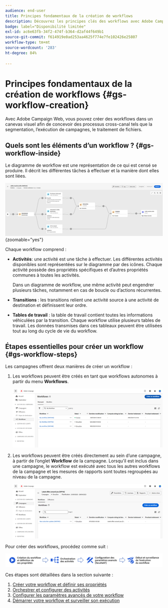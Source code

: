 ```yaml
---
audience: end-user
title: Principes fondamentaux de la création de workflows
description: Découvrez les principes clés des workflows avec Adobe Campaign Web
badge: label="Disponibilité limitée"
exl-id: ac6e63fb-34f2-474f-b364-d2af44f649b1
source-git-commit: f614919e0ad253aa4625f774e7fe102426e25807
workflow-type: tm+mt
source-wordcount: '283'
ht-degree: 84%

---
```



# Principes fondamentaux de la création de workflows {#gs-workflow-creation}

Avec Adobe Campaign Web, vous pouvez créer des workflows dans un canevas visuel afin de concevoir des processus cross-canal tels que la segmentation, l’exécution de campagnes, le traitement de fichiers.


## Quels sont les éléments d’un workflow ? {#gs-workflow-inside}

Le diagramme de workflow est une représentation de ce qui est censé se produire. Il décrit les différentes tâches à effectuer et la manière dont elles sont liées.

![](assets/workflow-example.png) {zoomable=&quot;yes&quot;}

Chaque workflow comprend :

* **Activités**: une activité est une tâche à effectuer. Les différentes activités disponibles sont représentées sur le diagramme par des icônes. Chaque activité possède des propriétés spécifiques et d’autres propriétés communes à toutes les activités.

  Dans un diagramme de workflow, une même activité peut engendrer plusieurs tâches, notamment en cas de boucle ou d’actions récurrentes.

* **Transitions** : les transitions relient une activité source à une activité de destination et définissent leur ordre.

* **Tables de travail** : la table de travail contient toutes les informations véhiculées par la transition. Chaque workflow utilise plusieurs tables de travail. Les données transmises dans ces tableaux peuvent être utilisées tout au long du cycle de vie du workflow.

## Étapes essentielles pour créer un workflow {#gs-workflow-steps}


Les campagnes offrent deux manières de créer un workflow :

1. Les workflows peuvent être créés en tant que workflows autonomes à partir du menu **Workflows**.

   ![](assets/create-a-standalone-wf.png)

1. Les workflows peuvent être créés directement au sein d’une campagne, à partir de l’onglet **Workflow** de la campagne. Lorsqu’il est inclus dans une campagne, le workflow est exécuté avec tous les autres workflows de la campagne et les mesures de rapports sont toutes regroupées au niveau de la campagne.

   ![](assets/create-a-wf-from-a-campaign.png)


Pour créer des workflows, procédez comme suit :

![](assets/workflow-creation-process.png)

Ces étapes sont détaillées dans la section suivante :

1. [Créer votre workflow et définir ses propriétés](create-workflow.md)
1. [Orchestrer et configurer des activités](orchestrate-activities.md)
1. [Configurer les paramètres avancés de votre workflow](workflow-settings.md)
1. [Démarrer votre workflow et surveiller son exécution](start-monitor-workflows.md)
